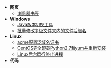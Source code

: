 * **网页**
  * [浏览器书签](web/浏览器书签)
* **Windows**
  * [Java版本切换工具](windows/Java版本切换工具)
  * [批量修改多级文件夹内的文件后缀名](windows/批量修改多级文件夹内的文件后缀名)
* **Linux**
  * [acme配置泛域名证书](linux/acme配置泛域名证书)
  * [CentOS完全卸载Python2.7和yum并重新安装](linux/CentOS完全卸载Python2.7和yum并重新安装)
  * [Linux后台运行终止进程](linux/Linux后台运行终止进程)
* **代码**